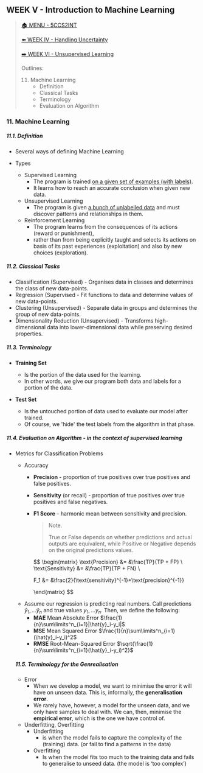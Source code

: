 ## WEEK V - Introduction to Machine Learning

>[🏠 MENU - 5CCS2INT](year2/5ccs2int.md)
>
>[⬅️ WEEK IV - Handling Uncertainty](year2/5ccs2int/w4.md)
>
>[➡️ WEEK VI - Unsupervised Learning](year2/5ccs2int/w6.md)
>
>Outlines:
>
>11. Machine Learning
>       - Definition
>       - Classical Tasks
>       - Terminology
>       - Evaluation on Algorithm

### 11. Machine Learning

##### 11.1. Definition

- Several ways of defining Machine Learning

- Types

  - Supervised Learning
    - The program is trained <u>on a given set of examples (with labels)</u>. 
    - It learns how to reach an accurate conclusion when given new data.
  - Unsupervised Learning
    - The program is given <u>a bunch of unlabelled data</u> and must discover patterns and relationships in them.
  - Reinforcement Learning
    - The program learns from the consequences of its actions (reward or punishment), 
    - rather than from being explicitly taught and selects its actions on basis of its past experiences (exploitation) and also by new choices (exploration).


##### 11.2. Classical Tasks

- Classification (Supervised) - Organises data in classes and determines the class of new data-points.
- Regression (Supervised - Fit functions to data and determine values of new data-points. 
- Clustering (Unsupervised) - Separate data in groups and determines the group of new data-points.
- Dimensionality Reduction (Unsupervised) - Transforms high-dimensional data into lower-dimensional data while preserving desired properties.

##### 11.3. Terminology

- **Training Set**

  - Is the portion of the data used for the learning. 
  - In other words, we give our program both data and labels for a portion of the data.
- **Test Set**

  - Is the untouched portion of data used to evaluate our model after trained. 
  - Of course, we 'hide' the test labels from the algorithm in that phase.

##### 11.4. Evaluation on Algorithm - in the context of *supervised learning*

- Metrics for Classification Problems

  - Accuracy
    - **Precision** - proportion of true positives over true positives and false positives. 
    - **Sensitivity** (or recall) - proportion of true positives over true positives and false negatives.
    - **F1 Score** - harmonic mean between sensitivity and precision. 
      
      > Note.
      >
      > True or False depends on whether predictions and actual outputs are equivalent, while Positive or Negative depends on the original predictions values. 
      
      $$
      \begin{matrix}
      \text{Precision} &= &\frac{TP}{TP + FP} \\
      \text{Sensitivity} &= &\frac{TP}{TP + FN} \\
      
      F_1 &= &\frac{2}{\text{sensitivity}^{-1}+\text{precision}^{-1}}
      
      \end{matrix}
      $$
  - Assume our regression is predicting real numbers. Call predictions $\hat{y}_1,...\hat{y}_n$ and true values $y_1,...y_n$​. Then, we define the following:
    - **MAE** Mean Absolute Error $\frac{1}{n}\sum\limits^n_{i=1}|\hat{y}_i-y_i|$
    - **MSE** Mean Squared Error $\frac{1}{n}\sum\limits^n_{i=1}(\hat{y}_i-y_i)^2$
    - **RMSE** Root-Mean-Squared Error $\sqrt{\frac{1}{n}\sum\limits^n_{i=1}(\hat{y}_i-y_i)^2}$​
  
  
  ##### 11.5. Terminology for the Genrealisation
  
  - Error
    - When we develop a model, we want to minimise the error it will have on unseen data. This is, informally, the **generalisation error**.
    - We rarely have, however, a model for the unseen data, and we only have samples to deal with. We can, then, minimise the **empirical error**, which is the one we have control of.
  - Underfitting, Overfitting
    - Underfitting
      - is when the model fails to capture the complexity of the (training) data. (or fail to find a patterns in the data)
    - Overfitting
      - Is when the model fits too much to the training data and fails to generalise to unseed data. (the model is ‘too complex’)
  
  
  
  
